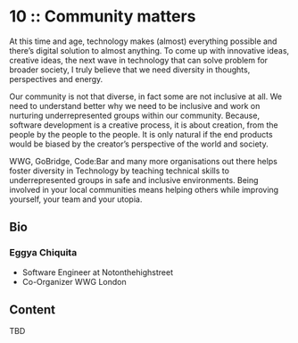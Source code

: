 # 10 :: Community matters
At this time and age, technology makes (almost) everything possible and there’s digital solution to almost anything. To come up with innovative ideas, creative ideas, the next wave in technology that can solve problem for broader society, I truly believe that we need diversity in thoughts, perspectives and energy.

Our community is not that diverse, in fact some are not inclusive at all. We need to understand better why we need to be inclusive and work on nurturing underrepresented groups within our community. Because, software development is a creative process, it is about creation, from the people by the people to the people. It is only natural if the end products would be biased by the creator’s perspective of the world and society.

WWG, GoBridge, Code:Bar and many more organisations out there helps foster diversity in Technology by teaching technical skills to underrepresented groups in safe and inclusive environments. Being involved in your local communities means helping others while improving yourself, your team and your utopia.

## Bio
### Eggya Chiquita
 * Software Engineer at Notonthehighstreet
 * Co-Organizer WWG London

## Content
TBD
